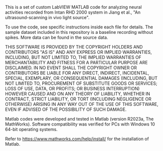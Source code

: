 This is a set of custom LabVIEW MATLAB code for analyzing neural activities recorded from Intan RHD 2000 system in Jiang et al., "An ultrasound-scanning in vivo light source".

To use the code, see specific instructions inside each file for details. The sample dataset included in this repository is a baseline recording without spikes. More data can be found in the source data.

THIS SOFTWARE IS PROVIDED BY THE COPYRIGHT HOLDERS AND CONTRIBUTORS "AS IS" AND ANY EXPRESS OR IMPLIED WARRANTIES, INCLUDING, BUT NOT LIMITED TO, THE IMPLIED WARRANTIES OF MERCHANTABILITY AND FITNESS FOR A PARTICULAR PURPOSE ARE DISCLAIMED. IN NO EVENT SHALL THE COPYRIGHT OWNER OR CONTRIBUTORS BE LIABLE FOR ANY DIRECT, INDIRECT, INCIDENTAL, SPECIAL, EXEMPLARY, OR CONSEQUENTIAL DAMAGES (INCLUDING, BUT NOT LIMITED TO, PROCUREMENT OF SUBSTITUTE GOODS OR SERVICES; LOSS OF USE, DATA, OR PROFITS; OR BUSINESS INTERRUPTION) HOWEVER CAUSED AND ON ANY THEORY OF LIABILITY, WHETHER IN CONTRACT, STRICT LIABILITY, OR TORT (INCLUDING NEGLIGENCE OR OTHERWISE) ARISING IN ANY WAY OUT OF THE USE OF THIS SOFTWARE, EVEN IF ADVISED OF THE POSSIBILITY OF SUCH DAMAGE.

Matlab codes were developed and tested in Matlab (version R2023a, The MathWorks). Software compatibility was verified for PCs with Windows 10 64-bit operating systems.

Refer to https://www.mathworks.com/help/install/ for the installation of Matlab.
